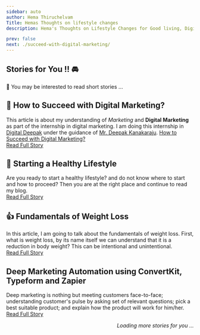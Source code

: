 ```yaml
---
sidebar: auto
author: Hema Thiruchelvam
Title: Hemas Thoughts on lifestyle changes
description: Hema's Thoughts on Lifestyle Changes for Good living, Digital Marketing strategies to apply for your business growth

prev: false
next: ./succeed-with-digital-marketing/
---
```


## Stories for You !!   :oncoming_automobile:

:statue_of_liberty: You may be interested to read short stories ...

 ## :rocket: How to Succeed with Digital Marketing? <Badge text="digital" type="error" />

This article is about my understanding of *Marketing* and **Digital Marketing** as part of the internship in digital marketing. I am doing this internship in [Digital Deepak](https://digitaldeepak.com/) under the guidance of [Mr. Deepak Kanakaraju](https://www.linkedin.com/in/deepakkanakaraju/).
[How to Succeed with Digital Marketing?](https://medium.com/@hema.thiruchelvam07/how-to-succeed-with-digital-marketing-75f0b2fddc78/)
<br/>[Read Full Story](succeed-with-digital-marketing)

## :pushpin: Starting a Healthy Lifestyle <Badge text="health" />

Are you ready to start a healthy lifestyle? and do not know where to start and how to proceed? Then you are at the right place and continue to read my blog.
</br>[Read Full Story](starting-a-healthy-lifestyle)

## :+1: Fundamentals of Weight Loss <Badge text="health" />

In this article, I am going to talk about the fundamentals of weight loss. First, what is weight loss, by its name itself we can understand that it is a reduction in body weight? This can be intentional and unintentional.
<br/>[Read Full Story](fundamentals-of-weight-loss)

## Deep Marketing Automation using ConvertKit, Typeform and Zapier <Badge text="digital" type="error" />

Deep marketing is nothing but meeting customers face-to-face; understanding customer's pulse by asking set of relevant questions; pick a best suitable product; and explain how the product will work for him/her.
<br/>[Read Full Story](deep-marketing-automation)

<div style="text-align: right"><i>Loading more stories for you ...</i></div>
